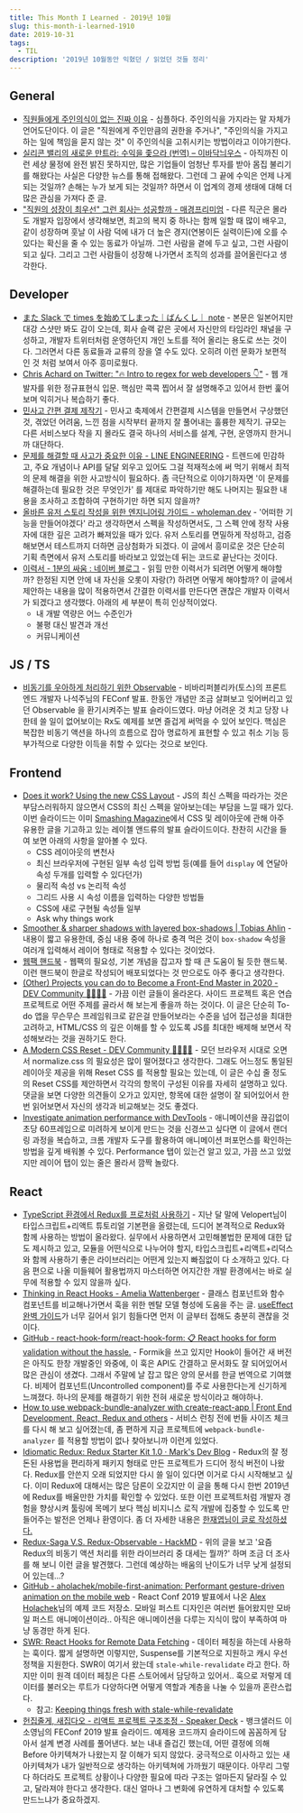```yaml
---
title: This Month I Learned - 2019년 10월
slug: this-month-i-learned-1910
date: 2019-10-31
tags:
  - TIL
description: '2019년 10월동안 익혔던 / 읽었던 것들 정리'
---
```


## General

- [직원들에게 주인의식이 없는 진짜 이유](https://brunch.co.kr/@sungyoulkim73/52) - 심플하다. 주인의식을 가지라는 말 자체가 언어도단이다. 이 글은 "직원에게 주인만큼의 권한을 주거나", "주인의식을 가지고 하는 일에 책임을 묻지 않는 것" 이 주인의식을 고취시키는 방법이라고 이야기한다.
- [실리콘 밸리의 새로운 만트라: 수익을 좇으라 (번역) – 이바닥늬우스](https://ebadak.news/2019/10/12/silicon-valley-startup-profit/) - 아직까진 이런 세상 물정에 완전 밝진 못하지만, 많은 기업들이 엄청난 투자를 받아 몸집 불리기를 해왔다는 사실은 다양한 뉴스를 통해 접해왔다. 그런데 그 끝에 수익은 언제 나게 되는 것일까? 손해는 누가 보게 되는 것일까? 하면서 이 업계의 경제 생태에 대해 더 많은 관심을 가져다 준 글.
- ["직원의 성장이 최우선" 그런 회사는 성공할까 - 매경프리미엄](https://mk.co.kr/premium/special-report/view/2017/10/20389/) - 다른 직군은 몰라도 개발자 입장에서 생각해보면, 최고의 복지 중 하나는 함께 일할 때 많이 배우고, 같이 성장하며 훗날 이 사람 덕에 내가 더 높은 경지(연봉이든 실력이든)에 오를 수 있다는 확신을 줄 수 있는 동료가 아닐까. 그런 사람을 곁에 두고 싶고, 그런 사람이 되고 싶다. 그리고 그런 사람들이 성장해 나가면서 조직의 성과를 끌어올린다고 생각한다.

## Developer

- [また Slack で times を始めてしまった｜ばんくし｜ note](https://note.mu/vaaaaanquish/n/ncc512cf0e263) - 본문은 일본어지만 대강 스샷만 봐도 감이 오는데, 회사 슬랙 같은 곳에서 자신만의 타임라인 채널을 구성하고, 개발자 트위터처럼 운영하던지 개인 노트를 적어 올리는 용도로 쓰는 것이다. 그러면서 다른 동료들과 교류의 장을 열 수도 있다. 오히려 이런 문화가 보편적인 것 처럼 보여서 아주 흥미로웠다.
- [Chris Achard on Twitter: "🔥 Intro to regex for web developers 👇"](https://twitter.com/chrisachard/status/1181583499112976384?s=20) - 웹 개발자를 위한 정규표현식 입문. 핵심만 콕콕 찝어서 잘 설명해주고 있어서 한번 훑어보며 익히거나 복습하기 좋다.
- [민사고 간편 결제 제작기](https://blog.chosunghyun.com/kr/minsapay/) - 민사고 축제에서 간편결제 시스템을 만들면서 구상했던 것, 겪었던 어려움, 느낀 점을 시작부터 끝까지 잘 풀어내는 훌륭한 제작기. 규모는 다른 서비스보다 작을 지 몰라도 결국 하나의 서비스를 설계, 구현, 운영까지 한거니까 대단하다.
- [문제를 해결할 때 사고가 중요한 이유 - LINE ENGINEERING](https://engineering.linecorp.com/ko/blog/think-differently-to-solve-problems/) - 트렌드에 민감하고, 주요 개념이나 API를 달달 외우고 있어도 그걸 적재적소에 써 먹기 위해서 최적의 문제 해결을 위한 사고방식이 필요하다. 좀 극단적으로 이야기하자면 '이 문제를 해결하는데 필요한 것은 무엇인가' 를 제대로 파악하기만 해도 나머지는 필요한 내용을 조사하고 조합하여 구현하기만 하면 되지 않을까?
- [올바른 유저 스토리 작성을 위한 엔지니어링 가이드 - wholeman.dev](https://wholeman.dev/posts/guide-to-writing-correct-user-stories/) - '어떠한 기능을 만들어야겠다' 라고 생각하면서 스펙을 작성하면서도, 그 스펙 안에 정작 사용자에 대한 깊은 고려가 빠져있을 때가 있다. 유저 스토리를 면밀하게 작성하고, 검증해보면서 테스트까지 더하면 금상첨화가 되겠다. 이 글에서 흥미로운 것은 단순히 기획 측면에서 유저 스토리를 바라보고 있었는데 뒤는 코드로 끝난다는 것이다.
- [이력서 - 1분의 싸움 : 네이버 블로그](https://m.blog.naver.com/wodory/221676841351) - 읽힐 만한 이력서가 되려면 어떻게 해야할까? 한정된 지면 안에 내 자신을 오롯이 자랑(?) 하려면 어떻게 해야할까? 이 글에서 제안하는 내용을 많이 적용하면서 간결한 이력서를 만든다면 괜찮은 개발자 이력서가 되겠다고 생각했다. 아래의 세 부분이 특히 인상적이었다.
  - 내 개발 역량은 어느 수준인가
  - 불평 대신 발견과 개선
  - 커뮤니케이션

## JS / TS

- [비동기를 우아하게 처리하기 위한 Observable](https://slides.com/seokjume/observable) - 비바리퍼블리카(토스)의 프론트엔드 개발자 나석주님의 FEConf 발표. 한동안 개념만 조금 살펴보고 잊어버리고 있던 Observable 을 환기시켜주는 발표 슬라이드였다. 마냥 어려운 것 치고 당장 나한테 쓸 일이 없어보이는 Rx도 예제를 보면 즐겁게 써먹을 수 있어 보인다. 핵심은 복잡한 비동기 액션을 하나의 흐름으로 잡아 명료하게 표현할 수 있고 취소 기능 등 부가적으로 다양한 이득을 취할 수 있다는 것으로 보인다.

## Frontend

- [Does it work? Using the new CSS Layout](https://noti.st/rachelandrew/lDqTZ7/does-it-work-using-the-new-css-layout#svLS9Av) - JS의 최신 스펙을 따라가는 것은 부담스러워하지 않으면서 CSS의 최신 스펙을 알아보는데는 부담을 느낄 때가 있다. 이번 슬라이드는 이미 [Smashing Magazine](https://www.smashingmagazine.com)에서 CSS 및 레이아웃에 관해 아주 유용한 글을 기고하고 있는 레이첼 앤드류의 발표 슬라이드이다. 찬찬히 시간을 들여 보면 아래의 사항을 알아볼 수 있다.
  - CSS 레이아웃의 변천사
  - 최신 브라우저에 구현된 일부 속성 입력 방법 등(예를 들어 `display` 에 연달아 속성 두개를 입력할 수 있다던가)
  - 물리적 속성 vs 논리적 속성
  - 그리드 사용 시 속성 이름을 입력하는 다양한 방법들
  - CSS에 새로 구현될 속성들 일부
  - Ask why things work
- [Smoother & sharper shadows with layered box-shadows | Tobias Ahlin](https://tobiasahlin.com/blog/layered-smooth-box-shadows/) - 내용이 짧고 유용한데, 중심 내용 중에 하나로 충격 먹은 것이 `box-shadow` 속성을 여러개 입력해서 레이어 형태로 적용할 수 있다는 것이었다.
- [웹팩 핸드북](https://joshua1988.github.io/webpack-guide/) - 웹팩의 필요성, 기본 개념을 잡고자 할 때 큰 도움이 될 듯한 핸드북. 이런 핸드북이 한글로 작성되어 배포되었다는 것 만으로도 아주 좋다고 생각한다.
- [(Other) Projects you can do to Become a Front-End Master in 2020 - DEV Community 👩‍💻👨‍💻](https://dev.to/chriscoyier/9-other-projects-you-can-do-to-become-a-front-end-master-in-2020-450l) - 가끔 이런 글들이 올라온다. 사이드 프로젝트 혹은 연습 프로젝트로 어떤 주제를 골라서 해 보는게 좋을까 하는 것이다. 이 글은 단순히 To-do 앱을 무슨무슨 프레임워크로 같은걸 만들어보라는 수준을 넘어 접근성을 최대한 고려하고, HTML/CSS 의 깊은 이해를 할 수 있도록 JS를 최대한 배제해 보면서 작성해보라는 것을 권하기도 한다.
- [A Modern CSS Reset - DEV Community 👩‍💻👨‍💻](https://dev.to/hankchizljaw/a-modern-css-reset-6p3) - 모던 브라우저 시대로 오면서 normalize.css 의 필요성은 많이 떨어졌다고 생각한다. 그래도 어느정도 통일된 레이아웃 제공을 위해 Reset CSS 를 적용할 필요는 있는데, 이 글은 수십 줄 정도의 Reset CSS를 제안하면서 각각의 항목이 구성된 이유를 자세히 설명하고 있다. 댓글을 보면 다양한 의견들이 오가고 있지만, 항목에 대한 설명이 잘 되어있어서 한번 읽어보면서 자신의 생각과 비교해보는 것도 좋겠다.
- [Investigate animation performance with DevTools](https://calibreapp.com/blog/investigate-animation-performance-with-devtools/) - 애니메이션을 끊김없이 초당 60프레임으로 미려하게 보이게 만드는 것을 신경쓰고 싶다면 이 글에서 랜더링 과정을 복습하고, 크롬 개발자 도구를 활용하여 애니메이션 퍼포먼스를 확인하는 방법을 깊게 배워볼 수 있다. Performance 탭이 있는건 알고 있고, 가끔 쓰고 있었지만 레이어 탭이 있는 줄은 몰라서 깜짝 놀랐다.

## React

- [TypeScript 환경에서 Redux를 프로처럼 사용하기](https://velog.io/@velopert/use-typescript-and-redux-like-a-pro) - 지난 달 말에 Velopert님이 타입스크립트+리액트 튜토리얼 기본편을 올렸는데, 드디어 본격적으로 Redux와 함께 사용하는 방법이 올라왔다. 실무에서 사용하면서 고민해볼법한 문제에 대한 답도 제시하고 있고, 모듈을 어떤식으로 나누어야 할지, 타입스크립트+리액트+리덕스와 함께 사용하기 좋은 라이브러리는 어떤게 있는지 빠짐없이 다 소개하고 있다. 다음 편으로 나올 미들웨어 활용법까지 마스터하면 어지간한 개발 환경에서는 바로 실무에 적용할 수 있지 않을까 싶다.
- [Thinking in React Hooks - Amelia Wattenberger](https://wattenberger.com/blog/react-hooks) - 클래스 컴포넌트와 함수 컴포넌트를 비교해나가면서 훅을 위한 멘탈 모델 형성에 도움을 주는 글. [useEffect 완벽 가이드](https://rinae.dev/posts/a-complete-guide-to-useeffect-ko)가 너무 길어서 읽기 힘들다면 먼저 이 글부터 접해도 충분히 괜찮을 것이다.
- [GitHub - react-hook-form/react-hook-form: 📋 React hooks for form validation without the hassle.](https://github.com/react-hook-form/react-hook-form) - Formik을 쓰고 있지만 Hook이 들어간 새 버전은 아직도 한창 개발중인 와중에, 이 훅은 API도 간결하고 문서화도 잘 되어있어서 많은 관심이 생겼다. 그래서 주말에 날 잡고 많은 양의 문서를 한글 번역으로 기여했다. 비제어 컴포넌트(Uncontrolled component)를 주로 사용한다는게 신기하게 느껴졌다. 하나의 문제를 해결하기 위한 전혀 새로운 방식이라고 해야하나.
- [How to use webpack-bundle-analyzer with create-react-app | Front End Development, React, Redux and others](https://www.johnnolan.dev/ideas/2019/01/15/react-webpack-analyzer.html) - 서비스 런칭 전에 번들 사이즈 체크를 다시 해 보고 싶어졌는데, 좀 편하게 지금 프로젝트에 `webpack-bundle-analyzer` 를 적용할 방법이 없나 찾아보니까 이런게 있었다.
- [Idiomatic Redux: Redux Starter Kit 1.0 · Mark's Dev Blog](https://blog.isquaredsoftware.com/2019/10/redux-starter-kit-1.0/) - Redux의 잘 정돈된 사용법을 편리하게 패키지 형태로 만든 프로젝트가 드디어 정식 버전이 나왔다. Redux를 안쓴지 오래 되었지만 다시 쓸 일이 있다면 이거로 다시 시작해보고 싶다. 이미 Redux에 대해서는 많은 담론이 오갔지만 이 글을 통해 다시 한번 2019년에 Redux를 배울만한 가치를 확인할 수 있었다. 또한 이런 프로젝트처럼 개발자 경험을 향상시켜 툴링에 목메기 보다 핵심 비지니스 로직 개발에 집중할 수 있도록 만들어주는 발전은 언제나 환영이다. 좀 더 자세한 내용은 [한재엽님이 글로 작성하셨다.](https://jbee.io/react/introduce-redux-starter-kit/)
- [Redux-Saga V.S. Redux-Observable - HackMD](https://hackmd.io/@2qVnJRlJRHCk20dvVxsySA/H1xLHUQ8e?type=view#side-by-side-comparison) - 위의 글을 보고 '요즘 Redux의 비동기 액션 처리를 위한 라이브러리 중 대세는 뭘까?' 하며 조금 더 조사를 해 보니 이런 글을 발견했다. 그런데 예상하는 배움의 난이도가 너무 낮게 설정되어 있는데...?
- [GitHub - aholachek/mobile-first-animation: Performant gesture-driven animation on the mobile web](https://github.com/aholachek/mobile-first-animation) - React Conf 2019 발표에서 나온 [Alex Holachek](https://github.com/aholachek)님의 예제 코드 저장소. 모바일 퍼스트 디자인은 여러번 들어왔지만 모바일 퍼스트 애니메이션이라.. 아직은 애니메이션을 다루는 지식이 많이 부족하여 마냥 동경만 하게 된다.
- [SWR: React Hooks for Remote Data Fetching](https://swr.now.sh) - 데이터 페칭을 하는데 사용하는 훅이다. 짧게 설명하면 이렇지만, Suspense를 기본적으로 지원하고 캐시 우선 정책을 지원한다. SWR이 여기서 왔는데 `stale-while-revalidate` 라고 한다. 하지만 이미 원격 데이터 페칭은 다른 스토어에서 담당하고 있어서.. 훅으로 저렇게 데이터를 불러오는 루트가 다양하다면 어떻게 역할과 계층을 나눌 수 있을까 혼란스럽다.
  - 참고: [Keeping things fresh with stale-while-revalidate](https://web.dev/stale-while-revalidate/)
- [헌집줄게, 새집다오 - 리액트 프로젝트 구조조정 - Speaker Deck](https://speakerdeck.com/soyoung210/heonjibjulge-saejibdao-riaegteu-peurojegteu-gujojojeong) - 뱅크샐러드 이소영님의 FEConf 2019 발표 슬라이드. 예제용 코드까지 슬라이드에 꼼꼼하게 담아서 설계 변경 사례를 풀어낸다. 보는 내내 즐겁긴 했는데, 어떤 결정에 의해 Before 아키텍쳐가 나왔는지 잘 이해가 되지 않았다. 궁극적으로 이사하고 있는 새 아키텍쳐가 내가 일반적으로 생각하는 아키텍쳐에 가까웠기 때문이다. 아무리 그렇다 하더라도 프로젝트 상황이나 다양한 필요에 따라 구조는 얼마든지 달라질 수 있고, 달라져야 한다고 생각한다. 대신 얼마나 그 변화에 유연하게 대처할 수 있도록 만드느냐가 중요하겠지.
